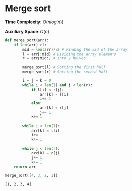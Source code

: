 # Merge sort

**Time Complexity**: $O(nlog(n))$

**Auxiliary Space**: $O(n)$


```python
def merge_sort(arr): 
    if len(arr) >1: 
        mid = len(arr)//2 # Finding the mid of the array 
        l = arr[:mid] # Dividing the array elements 
        r = arr[mid:] # into 2 halves 

        merge_sort(l) # Sorting the first half 
        merge_sort(r) # Sorting the second half 

        i = j = k = 0
        while i < len(l) and j < len(r):  
            if l[i] < r[j]: 
                arr[k] = l[i] 
                i+= 1
            else: 
                arr[k] = r[j] 
                j+= 1
            k+= 1
            
        while i < len(l): 
            arr[k] = l[i] 
            i+= 1
            k+= 1
            
        while j < len(r): 
            arr[k] = r[j] 
            j+= 1
            k+= 1
    return arr
```


```python
merge_sort([4, 3, 2, 1])
```




    [1, 2, 3, 4]




```python


```
